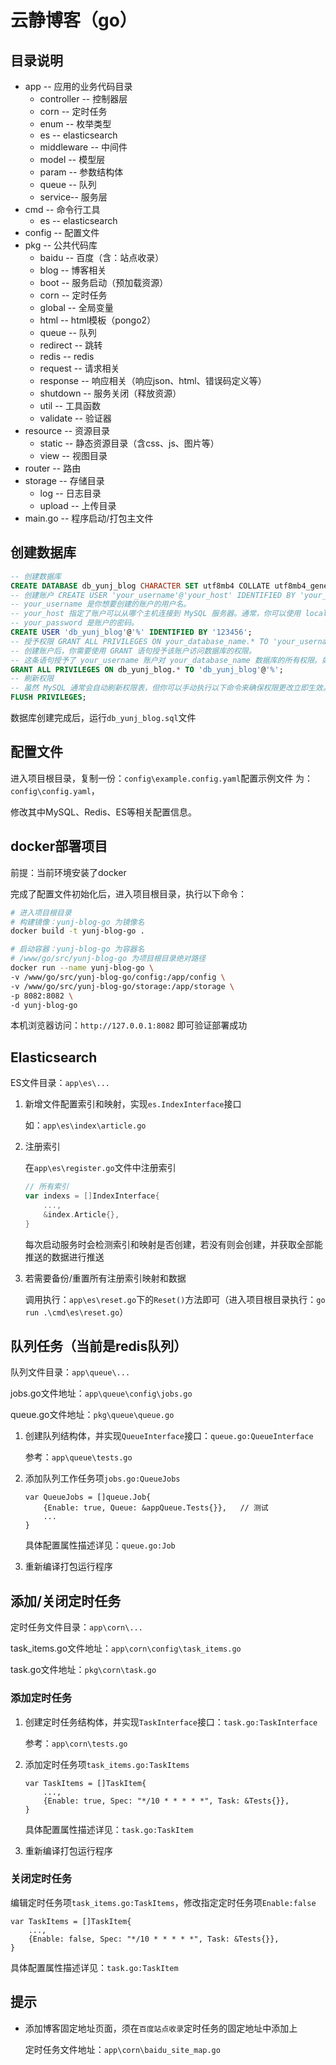 # 云静博客（go）

## 目录说明

- app -- 应用的业务代码目录
    - controller -- 控制器层
    - corn -- 定时任务
    - enum -- 枚举类型
    - es -- elasticsearch
    - middleware -- 中间件
    - model -- 模型层
    - param -- 参数结构体
    - queue -- 队列
    - service-- 服务层
- cmd -- 命令行工具
    - es -- elasticsearch
- config -- 配置文件
- pkg -- 公共代码库
    - baidu -- 百度（含：站点收录）
    - blog -- 博客相关
    - boot -- 服务启动（预加载资源）
    - corn -- 定时任务
    - global -- 全局变量
    - html -- html模板（pongo2）
    - queue -- 队列
    - redirect -- 跳转
    - redis -- redis
    - request -- 请求相关
    - response -- 响应相关（响应json、html、错误码定义等）
    - shutdown -- 服务关闭（释放资源）
    - util -- 工具函数
    - validate -- 验证器
- resource -- 资源目录
    - static -- 静态资源目录（含css、js、图片等）
    - view -- 视图目录
- router -- 路由
- storage -- 存储目录
    - log -- 日志目录
    - upload -- 上传目录
- main.go -- 程序启动/打包主文件


## 创建数据库

```sql
-- 创建数据库
CREATE DATABASE db_yunj_blog CHARACTER SET utf8mb4 COLLATE utf8mb4_general_ci;
-- 创建账户 CREATE USER 'your_username'@'your_host' IDENTIFIED BY 'your_password';
-- your_username 是你想要创建的账户的用户名。
-- your_host 指定了账户可以从哪个主机连接到 MySQL 服务器。通常，你可以使用 localhost 来限制账户只能从本地主机连接，或者使用 % 来允许从任何主机连接（但出于安全考虑，通常不建议这样做）。
-- your_password 是账户的密码。
CREATE USER 'db_yunj_blog'@'%' IDENTIFIED BY '123456';
-- 授予权限 GRANT ALL PRIVILEGES ON your_database_name.* TO 'your_username'@'your_host';
-- 创建账户后，你需要使用 GRANT 语句授予该账户访问数据库的权限。
-- 这条语句授予了 your_username 账户对 your_database_name 数据库的所有权限。如果你只想授予特定的权限（如 SELECT、INSERT、UPDATE、DELETE 等），你可以替换 ALL PRIVILEGES 为相应的权限列表。
GRANT ALL PRIVILEGES ON db_yunj_blog.* TO 'db_yunj_blog'@'%';
-- 刷新权限
-- 虽然 MySQL 通常会自动刷新权限表，但你可以手动执行以下命令来确保权限更改立即生效。
FLUSH PRIVILEGES;
```

数据库创建完成后，运行`db_yunj_blog.sql`文件

## 配置文件

进入项目根目录，复制一份：`config\example.config.yaml`配置示例文件 为：`config\config.yaml`，

修改其中MySQL、Redis、ES等相关配置信息。

## docker部署项目

前提：当前环境安装了docker

完成了配置文件初始化后，进入项目根目录，执行以下命令：

```bash
# 进入项目根目录
# 构建镜像：yunj-blog-go 为镜像名
docker build -t yunj-blog-go .

# 启动容器：yunj-blog-go 为容器名
# /www/go/src/yunj-blog-go 为项目根目录绝对路径
docker run --name yunj-blog-go \
-v /www/go/src/yunj-blog-go/config:/app/config \
-v /www/go/src/yunj-blog-go/storage:/app/storage \
-p 8082:8082 \
-d yunj-blog-go
```

本机浏览器访问：`http://127.0.0.1:8082` 即可验证部署成功

## Elasticsearch

ES文件目录：`app\es\...`

1. 新增文件配置索引和映射，实现`es.IndexInterface`接口

    如：`app\es\index\article.go`

2. 注册索引

    在`app\es\register.go`文件中注册索引
    
    ```go
    // 所有索引
    var indexs = []IndexInterface{
        ...,
        &index.Article{},
    }
    ```
    
    每次启动服务时会检测索引和映射是否创建，若没有则会创建，并获取全部能推送的数据进行推送

3. 若需要备份/重置所有注册索引映射和数据

    调用执行：`app\es\reset.go`下的`Reset()`方法即可（进入项目根目录执行：`go run .\cmd\es\reset.go`）

## 队列任务（当前是redis队列）

队列文件目录：`app\queue\...`

jobs.go文件地址：`app\queue\config\jobs.go`

queue.go文件地址：`pkg\queue\queue.go`

1. 创建队列结构体，并实现`QueueInterface`接口：`queue.go:QueueInterface`
    
    参考：`app\queue\tests.go`

2. 添加队列工作任务项`jobs.go:QueueJobs`

    ```golang
    var QueueJobs = []queue.Job{
        {Enable: true, Queue: &appQueue.Tests{}},   // 测试
        ...
    }
    ```
    具体配置属性描述详见：`queue.go:Job`

3. 重新编译打包运行程序

## 添加/关闭定时任务

定时任务文件目录：`app\corn\...`

task_items.go文件地址：`app\corn\config\task_items.go`

task.go文件地址：`pkg\corn\task.go`

### 添加定时任务

1. 创建定时任务结构体，并实现`TaskInterface`接口：`task.go:TaskInterface`
    
    参考：`app\corn\tests.go`

2. 添加定时任务项`task_items.go:TaskItems`

    ```golang
    var TaskItems = []TaskItem{
        ...,
        {Enable: true, Spec: "*/10 * * * * *", Task: &Tests{}},
    }
    ```
    具体配置属性描述详见：`task.go:TaskItem`

3. 重新编译打包运行程序

### 关闭定时任务

编辑定时任务项`task_items.go:TaskItems`，修改指定定时任务项`Enable:false`

```golang
var TaskItems = []TaskItem{
    ...,
    {Enable: false, Spec: "*/10 * * * * *", Task: &Tests{}},
}
```
具体配置属性描述详见：`task.go:TaskItem`

## 提示

* 添加博客固定地址页面，须在`百度站点收录`定时任务的固定地址中添加上

    定时任务文件地址：`app\corn\baidu_site_map.go`

